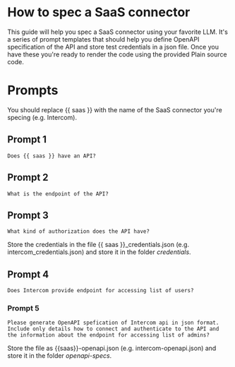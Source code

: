 # How to spec a SaaS connector

This guide will help you spec a SaaS connector using your favorite LLM. It's a series of prompt templates that should help you define OpenAPI specification of the API and store test credentials in a json file. Once you have these you're ready to render the code using the provided Plain source code.

# Prompts

You should replace {{ saas }} with the name of the SaaS connector you're specing (e.g. Intercom).

## Prompt 1

```
Does {{ saas }} have an API?
```

## Prompt 2

```
What is the endpoint of the API?
```

## Prompt 3

```
What kind of authorization does the API have?
```

Store the credentials in the file {{ saas }}_credentials.json (e.g. intercom_credentials.json) and store it in the folder *credentials*.

## Prompt 4

```
Does Intercom provide endpoint for accessing list of users?
```

### Prompt 5

```
Please generate OpenAPI spefication of Intercom api in json format. Include only details how to connect and authenticate to the API and the information about the endpoint for accessing list of admins?
```

Store the file as {{saas}}-openapi.json (e.g. intercom-openapi.json) and store it in the folder *openapi-specs*.
